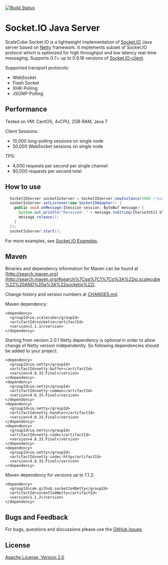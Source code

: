 [![Build Status](https://travis-ci.org/scalecube/socketio.svg?branch=master)](https://travis-ci.org/scalecube/socketio)

Socket.IO Java Server
=======================
 
ScaleCube Socket.IO is a lightweight implementation of [Socket.IO](http://socket.io) Java server based on 
[Netty](http://netty.io) framework. It implements subset of Socket.IO protocol which is optimized for high 
throughput and low latency real-time messaging. Supports 0.7+ up to 0.9.16 versions of 
[Socket.IO-client](https://github.com/socketio/socket.io-client/tree/0.9). 

Supported transport protocols:
* WebSocket
* Flash Socket
* XHR-Polling
* JSONP-Polling

Performance
-----------------------
Tested on VM: CentOS, 4vCPU, 2GB RAM, Java 7

Client Sessions:
- 10,000 long-polling sessions on single node
- 50,000 WebSocket sessions on single node

TPS:
- 4,000 requests per second per single channel
- 80,000 requests per second total

How to use
-----------------------

``` java
  SocketIOServer socketIoServer = SocketIOServer.newInstance(5000 /*port*/);
  socketIoServer.setListener(new SocketIOAdapter() {
    public void onMessage(ISession session, ByteBuf message) {
      System.out.println("Received: " + message.toString(CharsetUtil.UTF_8));
      message.release();
    }
  });
  socketIoServer.start();
```

For more examples, see [Socket.IO Examples](https://github.com/scalecube/socketio-examples). 

Maven
---------------------- 

Binaries and dependency information for Maven can be found at 
[http://search.maven.org](http://search.maven.org/#search%7Cga%7C1%7Cg%3A%22io.scalecube%22%20AND%20a%3A%22socketio%22).

Change history and version numbers at [CHANGES.md](https://github.com/scalecube/socketio/blob/master/CHANGES.md).

Maven dependency: 

``` maven
<dependency>
  <groupId>io.scalecube</groupId>
  <artifactId>socketio</artifactId>
  <version>2.1.1</version>
</dependency>
```

Starting from version 2.0.1 Netty dependency is optional in order to allow change of Netty version independently. 
So following dependencies should be added to your project:

``` maven
<dependency>
  <groupId>io.netty</groupId>
  <artifactId>netty-buffer</artifactId>
  <version>4.0.33.Final</version>
</dependency>
<dependency>
  <groupId>io.netty</groupId>
  <artifactId>netty-common</artifactId>
  <version>4.0.33.Final</version>
</dependency>
<dependency>
  <groupId>io.netty</groupId>
  <artifactId>netty-handler</artifactId>
  <version>4.0.33.Final</version>
</dependency>
<dependency>
  <groupId>io.netty</groupId>
  <artifactId>netty-codec</artifactId>
  <version>4.0.33.Final</version>
</dependency>
<dependency>
  <groupId>io.netty</groupId>
  <artifactId>netty-codec-http</artifactId>
  <version>4.0.33.Final</version>
</dependency>
```

Maven dependency for versions up to 1.1.2:
 
``` maven
<dependency>
  <groupId>com.github.socketIo4Netty</groupId>
  <artifactId>socketIo4Netty</artifactId>
  <version>1.1.2</version>
</dependency>
``` 

Bugs and Feedback
----------------------

For bugs, questions and discussions please use the [GitHub Issues](https://github.com/scalecube/socketio/issues).

License
----------------------

[Apache License, Version 2.0](https://github.com/scalecube/socketio/blob/master/LICENSE.txt)
